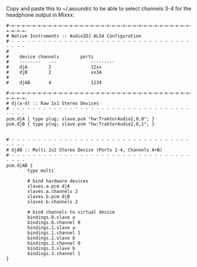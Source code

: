 Copy and paste this to \~/.asoundrc to be able to select channels 3-4
for the headphone output in Mixxx:

    #-=-=-=-=-=-=-=-=-=-=-=-=-=-=-=-=-=-=-=-=-=-=-=-=-=-=-=-=-=-=-=-=-=-=-=-=-=-=-
    # Native Instruments :: Audio2DJ ALSA Configuration
    # - - - - - - - - - - - - - - - - - - - - - - - - - - - - - - - - - - - - - -
    #
    #    device channels        ports
    #    --------   ---             ---------
    #    djA        2               12xx
    #    djB        2               xx34
    #
    #    djAB       4               1234
    
    #-=-=-=-=-=-=-=-=-=-=-=-=-=-=-=-=-=-=-=-=-=-=-=-=-=-=-=-=-=-=-=-=-=-=-=-=-=-=-
    # dj(a-d) :: Raw 1x1 Stereo Devices
    # - - - - - - - - - - - - - - - - - - - - - - - - - - - - - - - - - - - - - -
    pcm.djA { type plug; slave.pcm "hw:TraktorAudio2,0,0"; }
    pcm.djB { type plug; slave.pcm "hw:TraktorAudio2,0,1"; }
    
    
    # - - - - - - - - - - - - - - - - - - - - - - - - - - - - - - - - - - - - - -
    # djAB :: Multi 2x2 Stereo Device (Ports 1-4, Channels A+B)
    # - - - - - - - - - - - - - - - - - - - - - - - - - - - - - - - - - - - - - -
    pcm.djAB {
            type multi
    
            # bind hardware devices
            slaves.a.pcm djA
            slaves.a.channels 2
            slaves.b.pcm djB
            slaves.b.channels 2
    
            # bind channels to virtual device
            bindings.0.slave a
            bindings.0.channel 0
            bindings.1.slave a
            bindings.1.channel 1
            bindings.2.slave b
            bindings.2.channel 0
            bindings.3.slave b
            bindings.3.channel 1
    }
